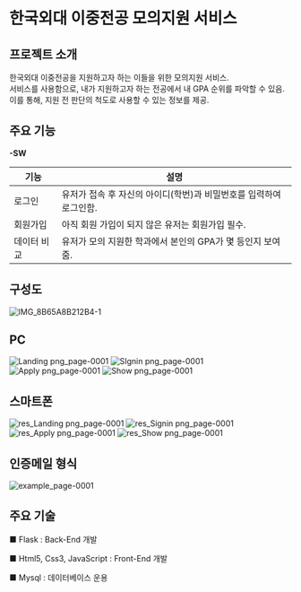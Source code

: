 # 한국외대 이중전공 모의지원 서비스
## 프로젝트 소개
한국외대 이중전공을 지원하고자 하는 이들을 위한 모의지원 서비스.  
서비스를 사용함으로, 내가 지원하고자 하는 전공에서 내 GPA 순위를 파악할 수 있음.  
이를 통해, 지원 전 판단의 척도로 사용할 수 있는 정보를 제공.  

## 주요 기능
**-SW**

| 기능 | 설명 |
| ------ | ------ |
| 로그인 | 유저가 접속 후 자신의 아이디(학번)과 비밀번호를 입력하여 로그인함. |
| 회원가입 | 아직 회원 가입이 되지 않은 유저는 회원가입 필수. |
| 데이터 비교 | 유저가 모의 지원한 학과에서 본인의 GPA가 몇 등인지 보여줌. |

## 구성도

![IMG_8B65A8B212B4-1](https://user-images.githubusercontent.com/83502596/194326930-9dd2b897-fc8f-4f63-85a8-dcf9a593560b.jpeg)

## PC
![Landing png_page-0001](https://user-images.githubusercontent.com/83502596/194328320-10d91ba7-ef69-4ce2-91d1-204c42bace44.jpg)
![SIgnin png_page-0001](https://user-images.githubusercontent.com/83502596/194328355-dc9fd741-71f2-4526-97df-24f43007ad13.jpg)
![Apply png_page-0001](https://user-images.githubusercontent.com/83502596/194328436-dca7fb03-e728-4719-8df2-420ddd47a3b2.jpg)
![Show png_page-0001](https://user-images.githubusercontent.com/83502596/194328498-5f95e960-43f9-4806-aa9f-75290c6fd8c0.jpg)

## 스마트폰
![res_Landing png_page-0001](https://user-images.githubusercontent.com/83502596/194328739-af5fc5d3-3dd0-4996-ba3f-c009b0c17f6b.jpg)
![res_Signin png_page-0001](https://user-images.githubusercontent.com/83502596/194328821-ace592b6-1f23-4345-87c8-87c66ddda0b8.jpg)
![res_Apply png_page-0001](https://user-images.githubusercontent.com/83502596/194328925-e4404f4d-40d8-4a4b-a904-dafb39df91be.jpg)
![res_Show png_page-0001](https://user-images.githubusercontent.com/83502596/194329008-741f3978-0cb8-4cd0-921e-2ecd0167b102.jpg)

## 인증메일 형식
![example_page-0001](https://user-images.githubusercontent.com/83502596/194329123-c753047d-9a20-42cf-9d2a-9a03c8bae7c9.jpg)


## 주요 기술
■ Flask : Back-End 개발

■ Html5, Css3, JavaScript :  Front-End 개발

■ Mysql : 데이터베이스 운용  

